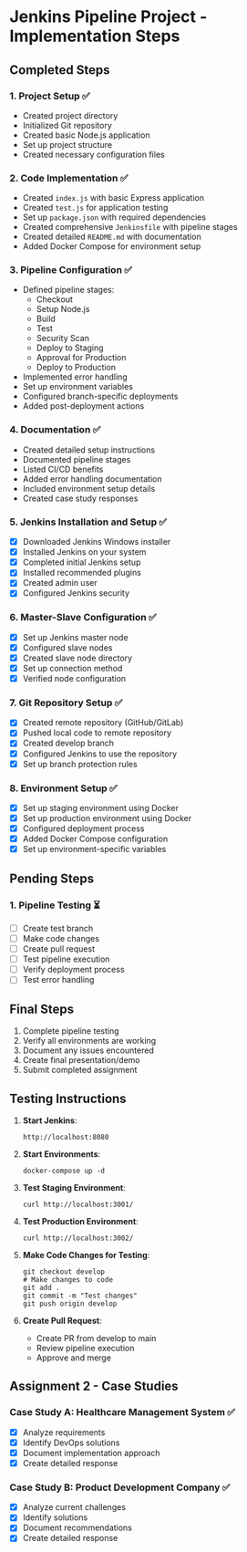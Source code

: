 # Jenkins Pipeline Project - Implementation Steps

## Completed Steps

### 1. Project Setup ✅
- Created project directory
- Initialized Git repository
- Created basic Node.js application
- Set up project structure
- Created necessary configuration files

### 2. Code Implementation ✅
- Created `index.js` with basic Express application
- Created `test.js` for application testing
- Set up `package.json` with required dependencies
- Created comprehensive `Jenkinsfile` with pipeline stages
- Created detailed `README.md` with documentation
- Added Docker Compose for environment setup

### 3. Pipeline Configuration ✅
- Defined pipeline stages:
  - Checkout
  - Setup Node.js
  - Build
  - Test
  - Security Scan
  - Deploy to Staging
  - Approval for Production
  - Deploy to Production
- Implemented error handling
- Set up environment variables
- Configured branch-specific deployments
- Added post-deployment actions

### 4. Documentation ✅
- Created detailed setup instructions
- Documented pipeline stages
- Listed CI/CD benefits
- Added error handling documentation
- Included environment setup details
- Created case study responses

### 5. Jenkins Installation and Setup ✅
- [x] Downloaded Jenkins Windows installer
- [x] Installed Jenkins on your system
- [x] Completed initial Jenkins setup
- [x] Installed recommended plugins
- [x] Created admin user
- [x] Configured Jenkins security

### 6. Master-Slave Configuration ✅
- [x] Set up Jenkins master node
- [x] Configured slave nodes
- [x] Created slave node directory
- [x] Set up connection method
- [x] Verified node configuration

### 7. Git Repository Setup ✅
- [x] Created remote repository (GitHub/GitLab)
- [x] Pushed local code to remote repository
- [x] Created develop branch
- [x] Configured Jenkins to use the repository
- [x] Set up branch protection rules

### 8. Environment Setup ✅
- [x] Set up staging environment using Docker
- [x] Set up production environment using Docker
- [x] Configured deployment process
- [x] Added Docker Compose configuration
- [x] Set up environment-specific variables

## Pending Steps

### 1. Pipeline Testing ⏳
- [ ] Create test branch
- [ ] Make code changes
- [ ] Create pull request
- [ ] Test pipeline execution
- [ ] Verify deployment process
- [ ] Test error handling

## Final Steps
1. Complete pipeline testing
2. Verify all environments are working
3. Document any issues encountered
4. Create final presentation/demo
5. Submit completed assignment

## Testing Instructions

1. **Start Jenkins**:
   ```
   http://localhost:8080
   ```

2. **Start Environments**:
   ```
   docker-compose up -d
   ```

3. **Test Staging Environment**:
   ```
   curl http://localhost:3001/
   ```

4. **Test Production Environment**:
   ```
   curl http://localhost:3002/
   ```

5. **Make Code Changes for Testing**:
   ```
   git checkout develop
   # Make changes to code
   git add .
   git commit -m "Test changes"
   git push origin develop
   ```

6. **Create Pull Request**:
   - Create PR from develop to main
   - Review pipeline execution
   - Approve and merge

## Assignment 2 - Case Studies

### Case Study A: Healthcare Management System ✅
- [x] Analyze requirements
- [x] Identify DevOps solutions
- [x] Document implementation approach
- [x] Create detailed response

### Case Study B: Product Development Company ✅
- [x] Analyze current challenges
- [x] Identify solutions
- [x] Document recommendations
- [x] Create detailed response
